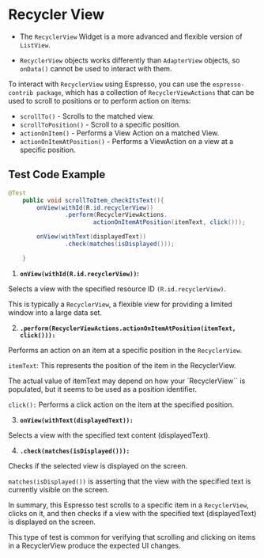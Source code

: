 # Recycler View

- The `RecyclerView` Widget is a more advanced and flexible version of `ListView`.

- `RecyclerView` objects works differently than `AdapterView` objects, so `onData()` cannot be used to interact with them. 

To interact with `RecyclerView` using Espresso, you can use the `espresso-contrib package`, which has a collection of `RecyclerViewActions` that can be used to scroll to positions or to perform action on items:

- `scrollTo()` - Scrolls to the matched view.
- `scrollToPosition()` - Scroll to a specific position.
- `actionOnItem()` - Performs a View Action on a matched View.
- `actionOnItemAtPosition()` - Performs a ViewAction on a view at a specific position.

## Test Code Example

```java
@Test
    public void scrollToItem_checkItsText(){
        onView(withId(R.id.recyclerView))
                .perform(RecyclerViewActions.
                        actionOnItemAtPosition(itemText, click()));

        onView(withText(displayedText))
                .check(matches(isDisplayed()));

    }

```

1. **`onView(withId(R.id.recyclerView))`:**

Selects a view with the specified resource ID `(R.id.recyclerView)`. 

This is typically a `RecyclerView`, a flexible view for providing a limited window into a large data set.

2. **`.perform(RecyclerViewActions.actionOnItemAtPosition(itemText, click())):`**

Performs an action on an item at a specific position in the `RecyclerView`.

`itemText`: This represents the position of the item in the RecyclerView. 

The actual value of itemText may depend on how your `RecyclerView`` is populated, but it seems to be used as a position identifier.

`click():` Performs a click action on the item at the specified position.

3. **`onView(withText(displayedText)):`**

Selects a view with the specified text content (displayedText).

4. **`.check(matches(isDisplayed())):`**

Checks if the selected view is displayed on the screen.

`matches(isDisplayed())` is asserting that the view with the specified text is currently visible on the screen.

In summary, this Espresso test scrolls to a specific item in a `RecyclerView`, clicks on it, and then checks if a view with the specified text (displayedText) is displayed on the screen. 

This type of test is common for verifying that scrolling and clicking on items in a RecyclerView produce the expected UI changes.